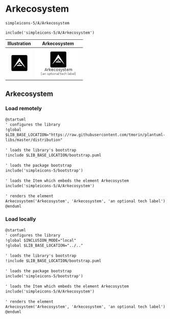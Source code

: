 # Arkecosystem


```text
simpleicons-5/A/Arkecosystem
```

```text
include('simpleicons-5/A/Arkecosystem')
```



| Illustration | Arkecosystem |
| :---: | :---: |
| ![illustration for Illustration](../../simpleicons-5/A/Arkecosystem.png) | ![illustration for Arkecosystem](../../simpleicons-5/A/Arkecosystem.Local.png) |




## Arkecosystem

### Load remotely
```plantuml
@startuml
' configures the library
!global $LIB_BASE_LOCATION="https://raw.githubusercontent.com/tmorin/plantuml-libs/master/distribution"

' loads the library's bootstrap
!include $LIB_BASE_LOCATION/bootstrap.puml

' loads the package bootstrap
include('simpleicons-5/bootstrap')

' loads the Item which embeds the element Arkecosystem
include('simpleicons-5/A/Arkecosystem')

' renders the element
Arkecosystem('Arkecosystem', 'Arkecosystem', 'an optional tech label')
@enduml
```

### Load locally
```plantuml
@startuml
' configures the library
!global $INCLUSION_MODE="local"
!global $LIB_BASE_LOCATION="../.."

' loads the library's bootstrap
!include $LIB_BASE_LOCATION/bootstrap.puml

' loads the package bootstrap
include('simpleicons-5/bootstrap')

' loads the Item which embeds the element Arkecosystem
include('simpleicons-5/A/Arkecosystem')

' renders the element
Arkecosystem('Arkecosystem', 'Arkecosystem', 'an optional tech label')
@enduml
```

